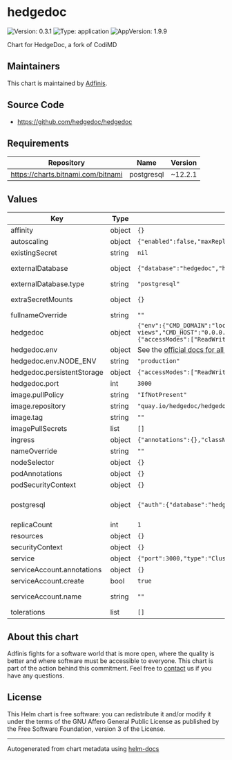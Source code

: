 # hedgedoc

![Version: 0.3.1](https://img.shields.io/badge/Version-0.3.1-informational?style=flat-square) ![Type: application](https://img.shields.io/badge/Type-application-informational?style=flat-square) ![AppVersion: 1.9.9](https://img.shields.io/badge/AppVersion-1.9.9-informational?style=flat-square)

Chart for HedgeDoc, a fork of CodiMD

## Maintainers
This chart is maintained by [Adfinis](https://adfinis.com/?pk_campaign=github&pk_kwd=helm-charts).

## Source Code

* <https://github.com/hedgedoc/hedgedoc>

## Requirements

| Repository | Name | Version |
|------------|------|---------|
| https://charts.bitnami.com/bitnami | postgresql | ~12.2.1 |

## Values

| Key | Type | Default | Description |
|-----|------|---------|-------------|
| affinity | object | `{}` |  |
| autoscaling | object | `{"enabled":false,"maxReplicas":100,"minReplicas":1,"targetCPUUtilizationPercentage":80}` | Configure autoscaling |
| existingSecret | string | `nil` | from-literal=CMD_SESSION_SECRET=verysecure |
| externalDatabase | object | `{"database":"hedgedoc","host":"localhost","password":"changeme","port":5432,"type":"postgresql","username":"setme"}` | Configure your external database here This is automatically used when postgresql.enabled is false. |
| externalDatabase.type | string | `"postgresql"` | Set the database type (postgresql|mysql) |
| extraSecretMounts | object | `{}` | Extra Secrets configuration Add additional secrets here; they will be mounted under `/var/secrets/<secret name>` You need this for SAML certificates, etc. |
| fullnameOverride | string | `""` |  |
| hedgedoc | object | `{"env":{"CMD_DOMAIN":"localhost","CMD_FORBIDDEN_NOTE_IDS":"robots.txt, favicon.ico, api, build, css, docs, fonts, js, uploads, vendor, views","CMD_HOST":"0.0.0.0","CMD_IMAGE_UPLOAD_TYPE":"filesystem","CMD_PROTOCOL_USESSL":"false","CMD_TOOBUSY_LAG":70,"CMD_URL_ADDPORT":"false","CMD_URL_PATH":"","DEBUG":"false","NODE_ENV":"production"},"persistentStorage":{"accessModes":["ReadWriteOnce"],"enabled":true,"size":"10G","storageClass":"default","volumeMode":"Filesystem"},"port":3000}` | Main configuration for hedgedoc |
| hedgedoc.env | object | See the [official docs for all variables](https://docs.hedgedoc.org/configuration/) | Environment variables for Hedgedoc |
| hedgedoc.env.NODE_ENV | string | `"production"` | Node.js env |
| hedgedoc.persistentStorage | object | `{"accessModes":["ReadWriteOnce"],"enabled":true,"size":"10G","storageClass":"default","volumeMode":"Filesystem"}` | Persistent Storage Enable this if you don't want to loose media |
| hedgedoc.port | int | `3000` | Port for the pod |
| image.pullPolicy | string | `"IfNotPresent"` | Override the pullPolicy |
| image.repository | string | `"quay.io/hedgedoc/hedgedoc"` | Override the repository |
| image.tag | string | `""` | Override the imaae tag |
| imagePullSecrets | list | `[]` |  |
| ingress | object | `{"annotations":{},"className":"","enabled":false,"hosts":[{"host":"chart-example.local","paths":[{"path":"/","pathType":"ImplementationSpecific"}]}],"tls":[]}` | Ingress configuration |
| nameOverride | string | `""` |  |
| nodeSelector | object | `{}` |  |
| podAnnotations | object | `{}` |  |
| podSecurityContext | object | `{}` |  |
| postgresql | object | `{"auth":{"database":"hedgedoc","password":"hedgedoc","username":"hedgedoc","volumePermissions":{"enabled":true}},"enabled":true}` | PostgreSQL chart configuration  Reference: https://github.com/bitnami/charts/blob/master/bitnami/postgresql/values.yaml  If you want to use external database, just set postgresql.enabled to false  |
| replicaCount | int | `1` |  |
| resources | object | `{}` |  |
| securityContext | object | `{}` |  |
| service | object | `{"port":3000,"type":"ClusterIP"}` | Service configuration |
| serviceAccount.annotations | object | `{}` | Annotations to add to the service account |
| serviceAccount.create | bool | `true` | Specifies whether a service account should be created |
| serviceAccount.name | string | `""` | The name of the service account to use. If not set and create is true, a name is generated using the fullname template |
| tolerations | list | `[]` |  |

## About this chart

Adfinis fights for a software world that is more open, where the quality is
better and where software must be accessible to everyone. This chart
is part of the action behind this commitment. Feel free to
[contact](https://adfinis.com/kontakt/?pk_campaign=github&pk_kwd=helm-charts)
us if you have any questions.

## License

This Helm chart is free software: you can redistribute it and/or modify it under the terms
of the GNU Affero General Public License as published by the Free Software Foundation,
version 3 of the License.

----------------------------------------------
Autogenerated from chart metadata using [helm-docs](https://github.com/norwoodj/helm-docs/)
